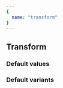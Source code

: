 ```yaml
---
{
  name: "transform"
}
---
```


## Transform

### Default values
<!-- defaults.values.start -->
<!-- defaults.values.end -->


### Default variants
<!-- defaults.variants.start -->
<!-- defaults.variants.end -->

